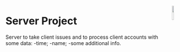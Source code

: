 <a href="https://www.oracle.com/java/technologies/downloads/"><img src="https://img.icons8.com/?size=2x&id=13679&format=png" align="right" width="10%"></a>
# Server Project
Server to take client issues and to process client accounts with some data:
-time;
-name;
-some additional info.
